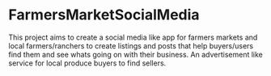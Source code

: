 # FarmersMarketSocialMedia

This project aims to create a social media like app for farmers markets and local farmers/ranchers to create listings and posts that help buyers/users find them and see whats going on with their business. An advertisement like service for local produce buyers to find sellers.
